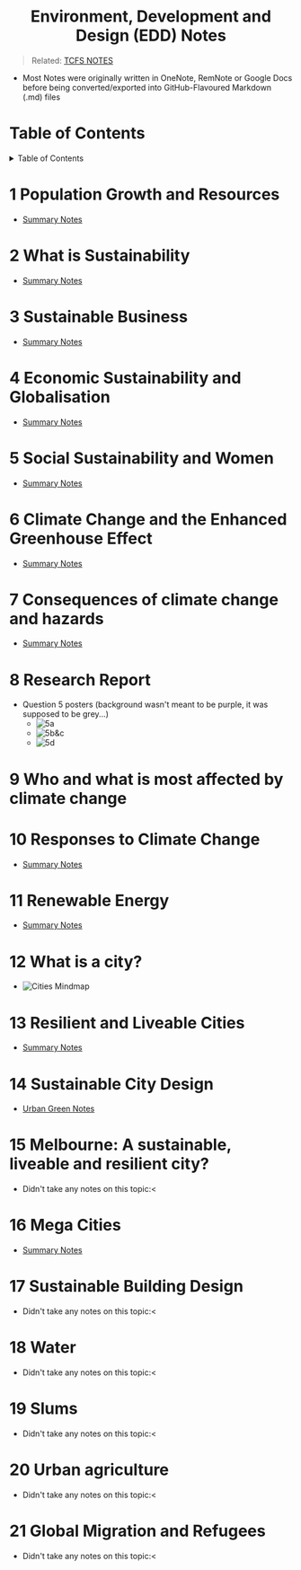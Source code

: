 <h1 align="center"><b> Environment, Development and Design (EDD) Notes </b></h1>

> Related: [TCFS NOTES](/tcfs-notes/README.md)

* Most Notes were originally written in OneNote, RemNote or Google Docs before being converted/exported into GitHub-Flavoured Markdown (.md) files 

<h1> Table of Contents </h1>
<details>
<summary>Table of Contents</summary>

- [1 Population Growth and Resources](#1-population-growth-and-resources)
- [2 What is Sustainability](#2-what-is-sustainability)
- [3 Sustainable Business](#3-sustainable-business)
- [4 Economic Sustainability and Globalisation](#4-economic-sustainability-and-globalisation)
- [5 Social Sustainability and Women](#5-social-sustainability-and-women)
- [6 Climate Change and the Enhanced Greenhouse Effect](#6-climate-change-and-the-enhanced-greenhouse-effect)
- [7 Consequences of climate change and hazards](#7-consequences-of-climate-change-and-hazards)
- [8 Research Report](#8-research-report)
- [9 Who and what is most affected by climate change](#9-who-and-what-is-most-affected-by-climate-change)
- [10 Responses to Climate Change](#10-responses-to-climate-change)
- [11 Renewable Energy](#11-renewable-energy)
- [12 What is a city?](#12-what-is-a-city)
- [13 Resilient and Liveable Cities](#13-resilient-and-liveable-cities)
- [14 Sustainable City Design](#14-sustainable-city-design)
- [15 Melbourne: A sustainable, liveable and resilient city?](#15-melbourne-a-sustainable-liveable-and-resilient-city)
- [16 Mega Cities](#16-mega-cities)
- [17 Sustainable Building Design](#17-sustainable-building-design)
- [18 Water](#18-water)
- [19 Slums](#19-slums)
- [20 Urban agriculture](#20-urban-agriculture)
- [21 Global Migration and Refugees](#21-global-migration-and-refugees)
</details>

# 1 Population Growth and Resources
* [Summary Notes](sem1/edd-1-summary-notes.md)
# 2 What is Sustainability
* [Summary Notes](sem1/edd-2-summary-notes.md)
# 3 Sustainable Business
* [Summary Notes](sem1/edd-3-summary-notes.md)
# 4 Economic Sustainability and Globalisation
* [Summary Notes](sem1/edd-4-summary-notes.md)
# 5 Social Sustainability and Women
* [Summary Notes](sem1/edd-5-summary-notes.md)
# 6 Climate Change and the Enhanced Greenhouse Effect
* [Summary Notes](sem1/edd-6-summary-notes.md)
# 7 Consequences of climate change and hazards
* [Summary Notes](sem1/edd-7-summary-notes.md)
# 8 Research Report
* Question 5 posters (background wasn't meant to be purple, it was supposed to be grey...)
  * ![5a](sem1/5a.png)
  * ![5b&c](sem1/5b&c.png)
  * ![5d](sem1/5d.png)
# 9 Who and what is most affected by climate change
# 10 Responses to Climate Change
* [Summary Notes](sem1/edd-10-summary-notes.md)
# 11 Renewable Energy
* [Summary Notes](sem2/edd-11-summary-notes.md)
# 12 What is a city?
* ![Cities Mindmap](sem2/cities-mindmap.png)
# 13 Resilient and Liveable Cities
* [Summary Notes](sem2/edd-13-summary-notes.md)
# 14 Sustainable City Design
* [Urban Green Notes](sem2/the-urban-green-notes.md)
# 15 Melbourne: A sustainable, liveable and resilient city?
* Didn't take any notes on this topic:<
# 16 Mega Cities
* [Summary Notes](sem2/edd-16-summary-notes.md)
# 17 Sustainable Building Design
* Didn't take any notes on this topic:<
# 18 Water
* Didn't take any notes on this topic:<
# 19 Slums
* Didn't take any notes on this topic:<
# 20 Urban agriculture
* Didn't take any notes on this topic:<
# 21 Global Migration and Refugees
* Didn't take any notes on this topic:<
